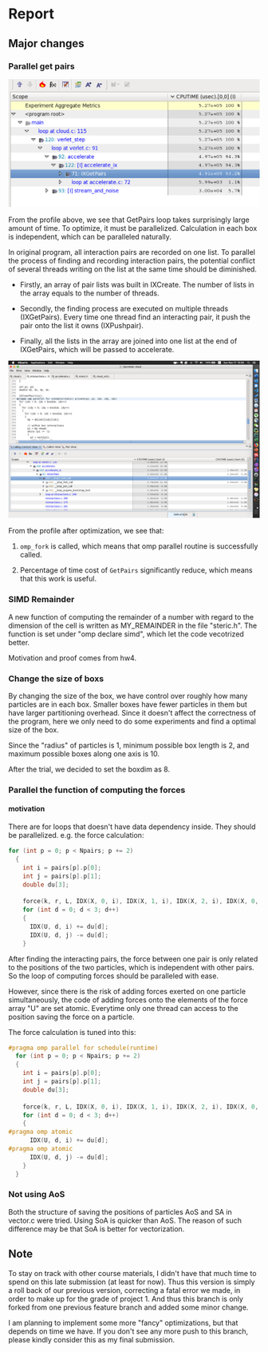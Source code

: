# Report

## Major changes

### Parallel get pairs

![before_OptGetPairs](before_OptGetPairs.png)

From the profile above, we see that GetPairs loop takes surprisingly large amount of time. To optimize, it must be parallelized. Calculation in each box is independent, which can be paralleled naturally.

In original program, all interaction pairs are recorded on one list. To parallel the process of finding and recording interaction pairs, the potential conflict of several threads writing on the list at the same time should be diminished.

- Firstly, an array of pair lists was built in IXCreate. The number of lists in the array equals to the number of threads.

- Secondly, the finding process are executed on multiple threads (IXGetPairs). Every time one thread find an interacting pair, it push the pair onto the list it owns (IXPushpair).

- Finally, all the lists in the array are joined into one list at the end of IXGetPairs, which will be passed to accelerate.

![after_OptGetPairs](after_multivec.png)

From the profile after optimization, we see that:

1. `omp_fork` is called, which means that omp parallel routine is successfully called.

2. Percentage of time cost of `GetPairs` significantly reduce, which means that this work is useful.

### SIMD Remainder

A new function of computing the remainder of a number with regard to the dimension of the cell is written as MY_REMAINDER in the file "steric.h". The function is set under "omp declare simd", which let the code vecotrized better.

Motivation and proof comes from hw4.

### Change the size of boxs

By changing the size of the box, we have control over roughly how many particles are in each box. Smaller boxes have fewer particles in them but have larger partitioning overhead. Since it doesn't affect the correctness of the program, here we only need to do some experiments and find a optimal size of the box.

Since the "radius" of particles is 1, minimum possible box length is 2, and maximum possible boxes along one axis is 10.

After the trial, we decided to set the boxdim as 8.

### Parallel the function of computing the forces

#### motivation

There are for loops that doesn't have data dependency inside. They should be parallelized. e.g. the force calculation:

```c
for (int p = 0; p < Npairs; p += 2)
  {
    int i = pairs[p].p[0];
    int j = pairs[p].p[1];
    double du[3];

    force(k, r, L, IDX(X, 0, i), IDX(X, 1, i), IDX(X, 2, i), IDX(X, 0, j), IDX(X, 1, j), IDX(X, 2, j), du);
    for (int d = 0; d < 3; d++)
    {
      IDX(U, d, i) += du[d];
      IDX(U, d, j) -= du[d];
    }
```

After finding the interacting pairs, the force between one pair is only related to the positions of the two particles, which is independent with other pairs. So the loop of computing forces should be paralleled with ease.

However, since there is the risk of adding forces exerted on one particle simultaneously, the code of adding forces onto the elements of the force array "U" are set atomic. Everytime only one thread can access to the position saving the force on a particle.

The force calculation is tuned into this:

```c
#pragma omp parallel for schedule(runtime)
  for (int p = 0; p < Npairs; p += 2)
  {
    int i = pairs[p].p[0];
    int j = pairs[p].p[1];
    double du[3];

    force(k, r, L, IDX(X, 0, i), IDX(X, 1, i), IDX(X, 2, i), IDX(X, 0, j), IDX(X, 1, j), IDX(X, 2, j), du);
    for (int d = 0; d < 3; d++)
    {
#pragma omp atomic
      IDX(U, d, i) += du[d];
#pragma omp atomic
      IDX(U, d, j) -= du[d];
    }
  }
```

### Not using AoS

Both the structure of saving the positions of particles AoS and SA in vector.c were tried. Using SoA is quicker than AoS. The reason of such difference may be that SoA is better for vectorization.

## Note

To stay on track with other course materials, I didn't have that much time to spend on this late submission (at least for now). Thus this version is simply a roll back of our previous version, correcting a fatal error we made, in order to make up for the grade of project 1.
And thus this branch is only forked from one previous feature branch and added some minor change.

I am planning to implement some more "fancy" optimizations, but that depends on time we have. If you don't see any more push to this branch, please kindly consider this as my final submission.